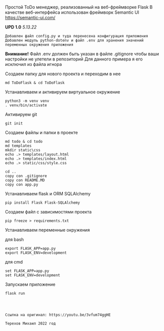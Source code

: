 Простой ToDo менеджер, реализованный на веб-фреймворке Flask
В качестве веб-интерфейса использован фреймворк Semantic UI https://semantic-ui.com/



**UPD 1.0**   _5.13.22_

    Добавлен файл config.py и туда перенесена конфигурация приложения
    Добавлен модуль python-dotenv и файл .env для хранения значений переменных окружения приложения
    


**Внимание!** 
Файл .env должен быть указан в файле .gitignore чтобы ваши настройки не улетели в репозиторий
Для данного примера я его исключил из файла игнора




Создаем папку для нового проекта и переходим в нее

    md ToDoFlask & cd ToDoFlask

Устанавливаем и активируем виртуальное окружение

    python3 -m venv venv
    . venv/bin/activate


Активируем git
    
    git init


Создаем файлы и папки в проекте
    
    md todo & cd todo
    md templates
    mkdir static\css
    echo .> templates/layout.html
    echo .> templates/index.html
    echo .> static/css/style.css

    cd ..
    copy con .gitignore
    copy con README.MD
    copy con app.py


Устанавливаем flask и ORM SQLAlchemy

    pip install Flask Flask-SQLAlchemy


Создаем файл с зависимостями проекта

    pip freeze > requirements.txt


Устанавливаем переменные окружения 
    
для bash

    export FLASK_APP=app.py
    export FLASK_ENV=development

для cmd

    set FLASK_APP=app.py
    set FLASK_ENV=development


Запускаем приложение
    
    flask run




    Ссылка на оригинал: https://youtu.be/3vfum74ggHE
    
    Терехов Михаил 2022 год
